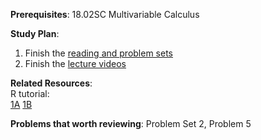 **Prerequisites**:
18.02SC Multivariable Calculus

**Study Plan**:
1. Finish the [reading and problem sets](https://ocw.mit.edu/courses/18-05-introduction-to-probability-and-statistics-spring-2014/pages/calendar/)
2. Finish the [lecture videos](https://ocw.mit.edu/courses/6-041-probabilistic-systems-analysis-and-applied-probability-fall-2010/video_galleries/video-lectures/)

**Related Resources**:  
R tutorial:  
[1A](https://ocw.mit.edu/courses/18-05-introduction-to-probability-and-statistics-spring-2014/pages/r-tutorial-1a-basics/)  [1B](https://ocw.mit.edu/courses/18-05-introduction-to-probability-and-statistics-spring-2014/pages/r-tutorial-1b-random-numbers/)

**Problems that worth reviewing**:
Problem Set 2, Problem 5
